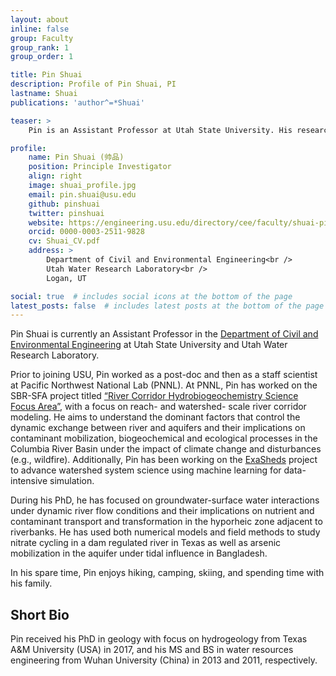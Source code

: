 ```yaml
---
layout: about
inline: false
group: Faculty
group_rank: 1
group_order: 1

title: Pin Shuai
description: Profile of Pin Shuai, PI
lastname: Shuai
publications: 'author^=*Shuai'

teaser: >
    Pin is an Assistant Professor at Utah State University. His research focuses on groundwater-surface water interactions, watershed hydrological and biogeochemical processes.

profile:
    name: Pin Shuai (帅品)
    position: Principle Investigator
    align: right
    image: shuai_profile.jpg
    email: pin.shuai@usu.edu
    github: pinshuai
    twitter: pinshuai
    website: https://engineering.usu.edu/directory/cee/faculty/shuai-pin
    orcid: 0000-0003-2511-9828
    cv: Shuai_CV.pdf
    address: >
        Department of Civil and Environmental Engineering<br />
        Utah Water Research Laboratory<br />
        Logan, UT

social: true  # includes social icons at the bottom of the page
latest_posts: false  # includes latest posts at the bottom of the page           
---
```


Pin Shuai is currently an Assistant Professor in the <a href="https://engineering.usu.edu/directory/cee/faculty/shuai-pin"> Department of Civil and Environmental Engineering</a> at Utah State University and Utah Water Research Laboratory. 

Prior to joining USU, Pin worked as a post-doc and then as a staff scientist at Pacific Northwest National Lab (PNNL). At PNNL, Pin has worked on the SBR-SFA project titled <a href="https://www.pnnl.gov/projects/river-corridor"> “River Corridor Hydrobiogeochemistry Science Focus Area”</a>, with a focus on reach- and watershed- scale river corridor modeling. He aims to understand the dominant factors that control the dynamic exchange between river and aquifers and their implications on contaminant mobilization, biogeochemical and ecological processes in the Columbia River Basin under the impact of climate change and disturbances (e.g., wildfire). Additionally, Pin has been working on the <a href="https://exasheds.org"> ExaSheds</a> project to advance watershed system science using machine learning for data-intensive simulation.

During his PhD, he has focused on groundwater-surface water interactions under dynamic river flow conditions and their implications on nutrient and contaminant transport and transformation in the hyporheic zone adjacent to riverbanks. He has used both numerical models and field methods to study nitrate cycling in a dam regulated river in Texas as well as arsenic mobilization in the aquifer under tidal influence in Bangladesh.

In his spare time, Pin enjoys hiking, camping, skiing, and spending time with his family.

## Short Bio

Pin received his PhD in geology with focus on hydrogeology from Texas A&M University (USA) in 2017, and his MS and BS in water resources engineering from Wuhan University (China) in 2013 and 2011, respectively. 
